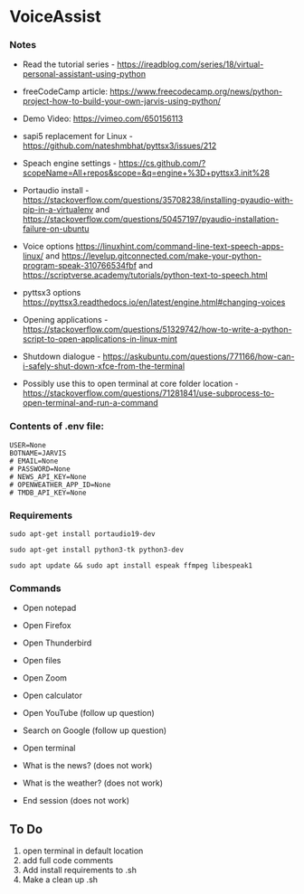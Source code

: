# VoiceAssist

### Notes 

- Read the tutorial series - https://ireadblog.com/series/18/virtual-personal-assistant-using-python
- freeCodeCamp article: https://www.freecodecamp.org/news/python-project-how-to-build-your-own-jarvis-using-python/
- Demo Video: https://vimeo.com/650156113
- sapi5 replacement for Linux - https://github.com/nateshmbhat/pyttsx3/issues/212
- Speach engine settings - https://cs.github.com/?scopeName=All+repos&scope=&q=engine+%3D+pyttsx3.init%28
- Portaudio install - https://stackoverflow.com/questions/35708238/installing-pyaudio-with-pip-in-a-virtualenv and https://stackoverflow.com/questions/50457197/pyaudio-installation-failure-on-ubuntu
- Voice options https://linuxhint.com/command-line-text-speech-apps-linux/ and https://levelup.gitconnected.com/make-your-python-program-speak-310766534fbf and https://scriptverse.academy/tutorials/python-text-to-speech.html
- pyttsx3 options https://pyttsx3.readthedocs.io/en/latest/engine.html#changing-voices
- Opening applications - https://stackoverflow.com/questions/51329742/how-to-write-a-python-script-to-open-applications-in-linux-mint

- Shutdown dialogue - https://askubuntu.com/questions/771166/how-can-i-safely-shut-down-xfce-from-the-terminal
- Possibly use this to open terminal at core folder location - https://stackoverflow.com/questions/71281841/use-subprocess-to-open-terminal-and-run-a-command



### Contents of .env file:

```
USER=None
BOTNAME=JARVIS
# EMAIL=None
# PASSWORD=None
# NEWS_API_KEY=None
# OPENWEATHER_APP_ID=None
# TMDB_API_KEY=None
```

### Requirements

```sudo apt-get install portaudio19-dev```

```sudo apt-get install python3-tk python3-dev```

```sudo apt update && sudo apt install espeak ffmpeg libespeak1```

### Commands

- Open notepad
- Open Firefox
- Open Thunderbird
- Open files
- Open Zoom
- Open calculator
- Open YouTube (follow up question)
- Search on Google (follow up question)
- Open terminal


- What is the news? (does not work)
- What is the weather? (does not work)
- End session (does not work)

## To Do

1. open terminal in default location
2. add full code comments
3. Add install requirements to .sh
4. Make a clean up .sh
